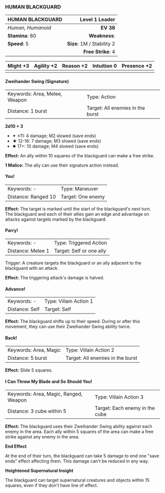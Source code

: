 ### HUMAN BLACKGUARD

| HUMAN BLACKGUARD  |         **Level 1 Leader** |
| :---------------- | -------------------------: |
| *Human, Humanoid* |                  **EV 38** |
| **Stamina**: 80   |              **Weakness**: |
| **Speed**: 5      | **Size**: 1M / Stability 2 |
|                   |         **Free Strike**: 4 |

| **Might** +3 | **Agility** +2 | **Reason** +2 | **Intuition** 0 | **Presence** +2 |
| ------------ | -------------- | ------------- | --------------- | --------------- |
|              |                |               |                 |                 |

#### Zweihander Swing (Signature)

|                               |                                  |
| :---------------------------- | :------------------------------- |
| Keywords: Area, Melee, Weapon | Type: Action                     |
| Distance: 1 burst             | Target: All enemies in the burst |

**2d10 + 3**

- ✦ ≤11: 4 damage; M2 slowed (save ends)
- ★ 12-16: 7 damage; M3 slowed (save ends)
- ✸ 17+: 10 damage; M4 slowed (save ends)

**Effect:** An ally within 10 squares of the blackguard can make a free strike.

**1 Malice:** The ally can use their signature action instead.

#### You!

|                     |                   |
| :------------------ | :---------------- |
| Keywords: -         | Type: Maneuver    |
| Distance: Ranged 10 | Target: One enemy |

**Effect:** The target is marked until the start of the blackguard's next turn. The blackguard and each of their allies gain an edge and advantage on attacks against targets marked by the blackguard.

#### Parry!

|                   |                          |
| :---------------- | :----------------------- |
| Keywords: -       | Type: Triggered Action   |
| Distance: Melee 1 | Target: Self or one ally |

Trigger: A creature targets the blackguard or an ally adjacent to the blackguard with an attack.

**Effect:** The triggering attack's damage is halved.

#### Advance!

|                |                        |
| :------------- | :--------------------- |
| Keywords: -    | Type: Villain Action 1 |
| Distance: Self | Target: Self           |

**Effect:** The blackguard shifts up to their speed. During or after this movement, they can use their Zweihander Swing ability twice.

#### Back!

|                       |                                  |
| :-------------------- | :------------------------------- |
| Keywords: Area, Magic | Type: Villain Action 2           |
| Distance: 5 burst     | Target: All enemies in the burst |

**Effect:** Slide 5 squares.

#### I Can Throw My Blade and So Should You!

|                                       |                                |
| :------------------------------------ | :----------------------------- |
| Keywords: Area, Magic, Ranged, Weapon | Type: Villain Action 3         |
| Distance: 3 cube within 5             | Target: Each enemy in the cube |

**Effect:** The blackguard uses their Zweihander Swing ability against each enemy in the area. Each ally within 5 squares of the area can make a free strike against any enemy in the area.

**End Effect**

At the end of their turn, the blackguard can take 5 damage to end one "save ends" effect affecting them. This damage can't be reduced in any way.

**Heightened Supernatural Insight**

The blackguard can target supernatural creatures and objects within 15 squares, even if they don't have line of effect.
